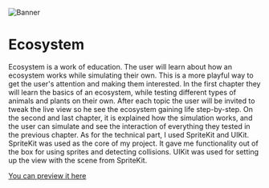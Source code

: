 ![Banner](https://i.imgur.com/ImXgYuL.png)

# Ecosystem

Ecosystem is a work of education. The user will learn about how an ecosystem works while simulating their own. This is a more playful way to get the user's attention and making them interested. In the first chapter they will learn the basics of an ecosystem, while testing different types of animals and plants on their own. After each topic the user will be invited to tweak the live view so he see the ecosystem gaining life step-by-step. On the second and last chapter, it is explained how the simulation works, and the user can simulate and see the interaction of everything they tested in the previous chapter. As for the technical part, I used SpriteKit and UIKit. SpriteKit was used as the core of my project. It gave me functionality out of the box for using sprites and detecting collisions. UIKit was used for setting up the view with the scene from SpriteKit.


[You can preview it here](https://youtu.be/zkDLaS97e9Q)
